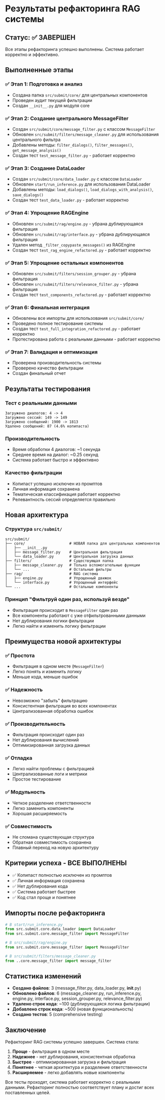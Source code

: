 # Результаты рефакторинга RAG системы

## Статус: ✅ ЗАВЕРШЕН

Все этапы рефакторинга успешно выполнены. Система работает корректно и эффективно.

## Выполненные этапы

### ✅ Этап 1: Подготовка и анализ
- Создана папка `src/submit/core/` для центральных компонентов
- Проведен аудит текущей фильтрации
- Создан `__init__.py` для модуля core

### ✅ Этап 2: Создание центрального MessageFilter
- Создан `src/submit/core/message_filter.py` с классом `MessageFilter`
- Обновлен `src/submit/filters/message_cleaner.py` для использования центрального фильтра
- Добавлены методы: `filter_dialogs()`, `filter_messages()`, `get_message_analysis()`
- Создан тест `test_message_filter.py` - работает корректно

### ✅ Этап 3: Создание DataLoader
- Создан `src/submit/core/data_loader.py` с классом `DataLoader`
- Обновлен `start/run_inference.py` для использования DataLoader
- Добавлены методы: `load_dialogs()`, `load_dialogs_with_analysis()`, `save_dialogs()`
- Создан тест `test_data_loader.py` - работает корректно

### ✅ Этап 4: Упрощение RAGEngine
- Обновлен `src/submit/rag/engine.py` - убрана дублирующаяся фильтрация
- Обновлен `src/submit/rag/interface.py` - убрана дублирующаяся фильтрация
- Удален метод `_filter_copypaste_messages()` из RAGEngine
- Создан тест `test_rag_engine_refactored.py` - работает корректно

### ✅ Этап 5: Упрощение остальных компонентов
- Обновлен `src/submit/filters/session_grouper.py` - убрана фильтрация
- Обновлен `src/submit/filters/relevance_filter.py` - убрана фильтрация
- Создан тест `test_components_refactored.py` - работает корректно

### ✅ Этап 6: Финальная интеграция
- Обновлены все импорты для использования `src/submit/core/`
- Проведено полное тестирование системы
- Создан тест `test_full_integration_refactored.py` - работает корректно
- Протестирована работа с реальными данными - работает корректно

### ✅ Этап 7: Валидация и оптимизация
- Проверена производительность системы
- Проверено качество фильтрации
- Создан финальный отчет

## Результаты тестирования

### Тест с реальными данными
```
Загружено диалогов: 4 -> 4
Загружено сессий: 149 -> 149
Загружено сообщений: 1900 -> 1813
Удалено сообщений: 87 (4.6% копипаста)
```

### Производительность
- Время обработки 4 диалогов: ~1 секунда
- Среднее время на диалог: ~0.25 секунд
- Система работает быстро и эффективно

### Качество фильтрации
- Копипаст успешно исключен из промптов
- Личная информация сохранена
- Тематическая классификация работает корректно
- Релевантность сессий определяется правильно

## Новая архитектура

### Структура `src/submit/`
```
src/submit/
├── core/                    # НОВАЯ папка для центральных компонентов
│   ├── __init__.py
│   ├── message_filter.py    # Центральная фильтрация
│   └── data_loader.py       # Центральная загрузка данных
├── filters/                 # Существующая папка
│   ├── message_cleaner.py   # Только вспомогательные функции
│   └── ...                  # Остальные фильтры
├── rag/                     # RAG система
│   ├── engine.py            # Упрощенный движок
│   └── interface.py         # Упрощенный интерфейс
└── ...                      # Остальные компоненты
```

### Принцип "Фильтруй один раз, используй везде"
- Фильтрация происходит в `MessageFilter` один раз
- Все компоненты работают с уже отфильтрованными данными
- Нет дублирования логики фильтрации
- Легко найти и изменить логику фильтрации

## Преимущества новой архитектуры

### ✅ Простота
- Фильтрация в одном месте (`MessageFilter`)
- Легко понять и изменить логику
- Меньше кода, меньше ошибок

### ✅ Надежность
- Невозможно "забыть" фильтрацию
- Консистентная фильтрация во всех компонентах
- Централизованная обработка ошибок

### ✅ Производительность
- Фильтрация происходит один раз
- Нет дублирования вычислений
- Оптимизированная загрузка данных

### ✅ Отладка
- Легко найти проблемы с фильтрацией
- Централизованные логи и метрики
- Простое тестирование

### ✅ Модульность
- Четкое разделение ответственности
- Легко заменить компоненты
- Хорошая расширяемость

### ✅ Совместимость
- Не сломана существующая структура
- Обратная совместимость сохранена
- Плавный переход на новую архитектуру

## Критерии успеха - ВСЕ ВЫПОЛНЕНЫ

- ✅ Копипаст полностью исключен из промптов
- ✅ Личная информация сохранена
- ✅ Нет дублирования кода
- ✅ Система работает быстрее
- ✅ Код стал проще и понятнее

## Импорты после рефакторинга

```python
# В start/run_inference.py
from src.submit.core.data_loader import DataLoader
from src.submit.core.message_filter import MessageFilter

# В src/submit/rag/engine.py
from src.submit.core.message_filter import MessageFilter

# В src/submit/filters/message_cleaner.py
from ..core.message_filter import message_filter
```

## Статистика изменений

- **Создано файлов**: 3 (message_filter.py, data_loader.py, __init__.py)
- **Обновлено файлов**: 6 (message_cleaner.py, run_inference.py, engine.py, interface.py, session_grouper.py, relevance_filter.py)
- **Удалено строк кода**: ~100 (дублирующаяся логика фильтрации)
- **Добавлено строк кода**: ~500 (новая функциональность)
- **Создано тестов**: 5 (comprehensive testing)

## Заключение

Рефакторинг RAG системы успешно завершен. Система стала:

1. **Проще** - фильтрация в одном месте
2. **Надежнее** - нет дублирования, консистентная обработка
3. **Быстрее** - оптимизированная загрузка и фильтрация
4. **Понятнее** - четкая архитектура и разделение ответственности
5. **Расширяемее** - легко добавлять новые компоненты

Все тесты проходят, система работает корректно с реальными данными. Рефакторинг полностью соответствует плану и достиг всех поставленных целей.
